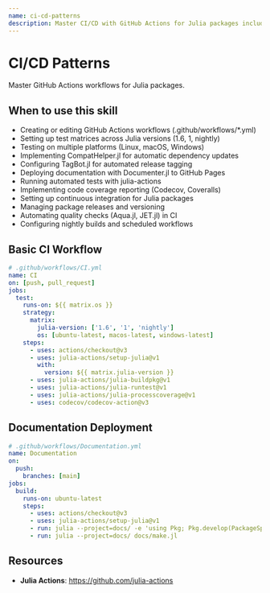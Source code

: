 ```yaml
---
name: ci-cd-patterns
description: Master CI/CD with GitHub Actions for Julia packages including test matrices, CompatHelper.jl, TagBot.jl, and documentation deployment for automated testing and releases. Use when creating or editing GitHub Actions workflows (.github/workflows/*.yml files), setting up test matrices across Julia versions and OS platforms, implementing CompatHelper.jl for automatic dependency updates, configuring TagBot.jl for automated release tagging, deploying documentation with Documenter.jl, running tests on multiple platforms (Linux, macOS, Windows), automating code coverage reporting (Codecov, Coveralls), setting up continuous integration, or managing package releases. Foundation for /julia-package-ci command and essential for modern Julia package development workflows.
---
```


# CI/CD Patterns

Master GitHub Actions workflows for Julia packages.

## When to use this skill

- Creating or editing GitHub Actions workflows (.github/workflows/*.yml)
- Setting up test matrices across Julia versions (1.6, 1, nightly)
- Testing on multiple platforms (Linux, macOS, Windows)
- Implementing CompatHelper.jl for automatic dependency updates
- Configuring TagBot.jl for automated release tagging
- Deploying documentation with Documenter.jl to GitHub Pages
- Running automated tests with julia-actions
- Implementing code coverage reporting (Codecov, Coveralls)
- Setting up continuous integration for Julia packages
- Managing package releases and versioning
- Automating quality checks (Aqua.jl, JET.jl) in CI
- Configuring nightly builds and scheduled workflows

## Basic CI Workflow
```yaml
# .github/workflows/CI.yml
name: CI
on: [push, pull_request]
jobs:
  test:
    runs-on: ${{ matrix.os }}
    strategy:
      matrix:
        julia-version: ['1.6', '1', 'nightly']
        os: [ubuntu-latest, macos-latest, windows-latest]
    steps:
      - uses: actions/checkout@v3
      - uses: julia-actions/setup-julia@v1
        with:
          version: ${{ matrix.julia-version }}
      - uses: julia-actions/julia-buildpkg@v1
      - uses: julia-actions/julia-runtest@v1
      - uses: julia-actions/julia-processcoverage@v1
      - uses: codecov/codecov-action@v3
```

## Documentation Deployment
```yaml
# .github/workflows/Documentation.yml
name: Documentation
on:
  push:
    branches: [main]
jobs:
  build:
    runs-on: ubuntu-latest
    steps:
      - uses: actions/checkout@v3
      - uses: julia-actions/setup-julia@v1
      - run: julia --project=docs/ -e 'using Pkg; Pkg.develop(PackageSpec(path=pwd())); Pkg.instantiate()'
      - run: julia --project=docs/ docs/make.jl
```

## Resources
- **Julia Actions**: https://github.com/julia-actions

